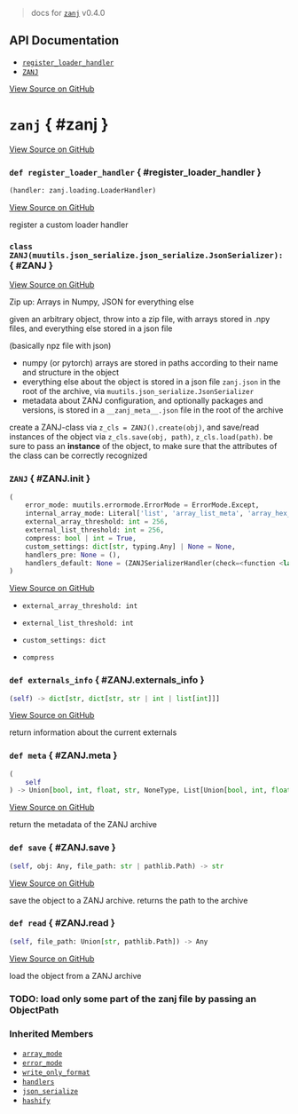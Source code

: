> docs for [`zanj`](https://github.com/mivanit/zanj) v0.4.0




## API Documentation

 - [`register_loader_handler`](#register_loader_handler)
 - [`ZANJ`](#ZANJ)




[View Source on GitHub](https://github.com/mivanit/zanj/blob/0.4.0__init__.py)

# `zanj` { #zanj }


[View Source on GitHub](https://github.com/mivanit/zanj/blob/0.4.0__init__.py#L0-L5)



### `def register_loader_handler` { #register_loader_handler }
```python
(handler: zanj.loading.LoaderHandler)
```


[View Source on GitHub](https://github.com/mivanit/zanj/blob/0.4.0__init__.py#L234-L238)


register a custom loader handler


### `class ZANJ(muutils.json_serialize.json_serialize.JsonSerializer):` { #ZANJ }

[View Source on GitHub](https://github.com/mivanit/zanj/blob/0.4.0__init__.py#L66-L247)


Zip up: Arrays in Numpy, JSON for everything else

given an arbitrary object, throw into a zip file, with arrays stored in .npy files, and everything else stored in a json file

(basically npz file with json)

- numpy (or pytorch) arrays are stored in paths according to their name and structure in the object
- everything else about the object is stored in a json file `zanj.json` in the root of the archive, via `muutils.json_serialize.JsonSerializer`
- metadata about ZANJ configuration, and optionally packages and versions, is stored in a `__zanj_meta__.json` file in the root of the archive

create a ZANJ-class via `z_cls = ZANJ().create(obj)`, and save/read instances of the object via `z_cls.save(obj, path)`, `z_cls.load(path)`. be sure to pass an **instance** of the object, to make sure that the attributes of the class can be correctly recognized


### `ZANJ` { #ZANJ.__init__ }
```python
(
    error_mode: muutils.errormode.ErrorMode = ErrorMode.Except,
    internal_array_mode: Literal['list', 'array_list_meta', 'array_hex_meta', 'array_b64_meta', 'external', 'zero_dim'] = 'array_list_meta',
    external_array_threshold: int = 256,
    external_list_threshold: int = 256,
    compress: bool | int = True,
    custom_settings: dict[str, typing.Any] | None = None,
    handlers_pre: None = (),
    handlers_default: None = (ZANJSerializerHandler(check=<function <lambda>>, serialize_func=<function <lambda>>, uid='numpy.ndarray:external', desc='external numpy array', source_pckg='zanj'), ZANJSerializerHandler(check=<function <lambda>>, serialize_func=<function <lambda>>, uid='torch.Tensor:external', desc='external torch tensor', source_pckg='zanj'), ZANJSerializerHandler(check=<function <lambda>>, serialize_func=<function <lambda>>, uid='list:external', desc='external list', source_pckg='zanj'), ZANJSerializerHandler(check=<function <lambda>>, serialize_func=<function <lambda>>, uid='tuple:external', desc='external tuple', source_pckg='zanj'), ZANJSerializerHandler(check=<function <lambda>>, serialize_func=<function <lambda>>, uid='pandas.DataFrame:external', desc='external pandas DataFrame', source_pckg='zanj'), SerializerHandler(check=<function <lambda>>, serialize_func=<function <lambda>>, uid='base types', desc='base types (bool, int, float, str, None)'), SerializerHandler(check=<function <lambda>>, serialize_func=<function <lambda>>, uid='dictionaries', desc='dictionaries'), SerializerHandler(check=<function <lambda>>, serialize_func=<function <lambda>>, uid='(list, tuple) -> list', desc='lists and tuples as lists'), SerializerHandler(check=<function <lambda>>, serialize_func=<function _serialize_override_serialize_func>, uid='.serialize override', desc='objects with .serialize method'), SerializerHandler(check=<function <lambda>>, serialize_func=<function <lambda>>, uid='namedtuple -> dict', desc='namedtuples as dicts'), SerializerHandler(check=<function <lambda>>, serialize_func=<function <lambda>>, uid='dataclass -> dict', desc='dataclasses as dicts'), SerializerHandler(check=<function <lambda>>, serialize_func=<function <lambda>>, uid='path -> str', desc='Path objects as posix strings'), SerializerHandler(check=<function <lambda>>, serialize_func=<function <lambda>>, uid='obj -> str(obj)', desc='directly serialize objects in `SERIALIZE_DIRECT_AS_STR` to strings'), SerializerHandler(check=<function <lambda>>, serialize_func=<function <lambda>>, uid='numpy.ndarray', desc='numpy arrays'), SerializerHandler(check=<function <lambda>>, serialize_func=<function <lambda>>, uid='torch.Tensor', desc='pytorch tensors'), SerializerHandler(check=<function <lambda>>, serialize_func=<function <lambda>>, uid='pandas.DataFrame', desc='pandas DataFrames'), SerializerHandler(check=<function <lambda>>, serialize_func=<function <lambda>>, uid='(set, list, tuple, Iterable) -> list', desc='sets, lists, tuples, and Iterables as lists'), SerializerHandler(check=<function <lambda>>, serialize_func=<function <lambda>>, uid='fallback', desc='fallback handler -- serialize object attributes and special functions as strings'))
)
```

[View Source on GitHub](https://github.com/mivanit/zanj/blob/0.4.0__init__.py#L81-L116)




- `external_array_threshold: int `




- `external_list_threshold: int `




- `custom_settings: dict `




- `compress `




### `def externals_info` { #ZANJ.externals_info }
```python
(self) -> dict[str, dict[str, str | int | list[int]]]
```


[View Source on GitHub](https://github.com/mivanit/zanj/blob/0.4.0__init__.py#L118-L141)


return information about the current externals


### `def meta` { #ZANJ.meta }
```python
(
    self
) -> Union[bool, int, float, str, NoneType, List[Union[bool, int, float, str, NoneType, List[Any], Dict[str, Any]]], Dict[str, Union[bool, int, float, str, NoneType, List[Any], Dict[str, Any]]]]
```


[View Source on GitHub](https://github.com/mivanit/zanj/blob/0.4.0__init__.py#L143-L164)


return the metadata of the ZANJ archive


### `def save` { #ZANJ.save }
```python
(self, obj: Any, file_path: str | pathlib.Path) -> str
```


[View Source on GitHub](https://github.com/mivanit/zanj/blob/0.4.0__init__.py#L166-L219)


save the object to a ZANJ archive. returns the path to the archive


### `def read` { #ZANJ.read }
```python
(self, file_path: Union[str, pathlib.Path]) -> Any
```


[View Source on GitHub](https://github.com/mivanit/zanj/blob/0.4.0__init__.py#L221-L247)


load the object from a ZANJ archive
### TODO: load only some part of the zanj file by passing an ObjectPath


### Inherited Members                                

- [`array_mode`](#ZANJ.array_mode)
- [`error_mode`](#ZANJ.error_mode)
- [`write_only_format`](#ZANJ.write_only_format)
- [`handlers`](#ZANJ.handlers)
- [`json_serialize`](#ZANJ.json_serialize)
- [`hashify`](#ZANJ.hashify)



